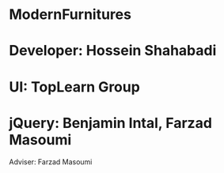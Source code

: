# ModernFurnitures

# Developer: Hossein Shahabadi


# UI: TopLearn Group
# jQuery: Benjamin Intal, Farzad Masoumi
Adviser: Farzad Masoumi

